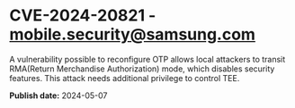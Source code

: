 # CVE-2024-20821 - mobile.security@samsung.com

A vulnerability possible to reconfigure OTP allows local attackers to transit RMA(Return Merchandise Authorization) mode, which disables security features. This attack needs additional privilege to control TEE.

**Publish date:** 2024-05-07
